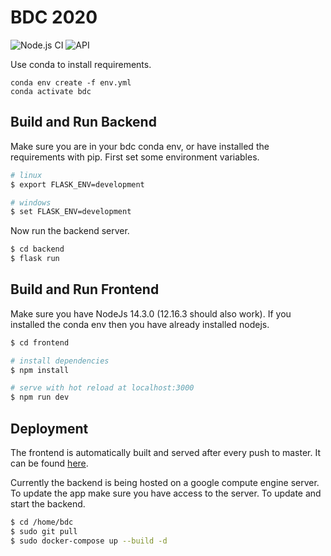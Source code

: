# BDC 2020
![Node.js CI](https://github.com/adam-watkins/bdc/workflows/Node.js%20CI/badge.svg?branch=master)
![API](https://img.shields.io/website?label=api&style=plastic&url=https%3A%2F%2Fawatkins.ca)

Use conda to install requirements.
```
conda env create -f env.yml
conda activate bdc
``` 

## Build and Run Backend
Make sure you are in your bdc conda env, or have installed the requirements with pip. First set some environment variables.
```bash
# linux
$ export FLASK_ENV=development

# windows
$ set FLASK_ENV=development
```

Now run the backend server.
```bash
$ cd backend
$ flask run
```


## Build and Run Frontend
Make sure you have NodeJs 14.3.0 (12.16.3 should also work). If you installed the conda env then you have already installed nodejs.
```bash
$ cd frontend

# install dependencies
$ npm install

# serve with hot reload at localhost:3000
$ npm run dev
```

## Deployment
The frontend is automatically built and served after every push to master.  It can be found [here](bdc-theta.now.sh).

Currently the backend is being hosted on a google compute engine server.  To update the app make sure you have access to the server.
To update and start the backend.
```bash
$ cd /home/bdc
$ sudo git pull
$ sudo docker-compose up --build -d
```

